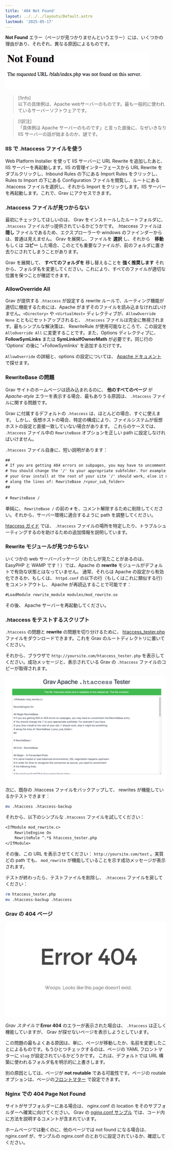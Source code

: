 ```yaml
---
title: '404 Not Found'
layout: ../../../layouts/Default.astro
lastmod: '2025-05-17'
---
```

**Not Found** エラー（ページが見つかりませんというエラー）には、いくつかの理由があり、それぞれ、異なる原因によるものです。

![404 Not Found](404-not-found.png)

> [!Info]  
> 以下の具体例は、Apache webサーバーのものです。最も一般的に使われているサーバーソフトウェアです。

> [!訳注]  
> 「具体例は Apache サーバーのものです」と言った直後に、なぜいきなり IIS サーバーの話が始まるのか、謎です。

<h3 id="iis-use-of-htaccess-file">IIS で .htaccess ファイルを使う</h3>

Web Platform Installer を使って IIS サーバーに URL Rewrite を追加したあと、IIS サーバーを再起動します。IIS の管理インターフェースから URL Rewrite をダブルクリックし、Inbound Rules の下にある Import Rules をクリックし、Rules to Import の下にある Configuration ファイルを閲覧し、ルートにある .htaccess ファイルを選択し、それから Import をクリックします。IIS サーバーを再起動します。これで、Grav にアクセスできます。

<h3 id="missing-htaccess-file">.htaccess ファイルが見つからない</h3>

最初にチェックしてほしいのは、 Grav をインストールしたルートフォルダに、 `.htaccess` ファイルがっ提供されているかどうかです。 .htaccess ファイルは **隠し** ファイルであるため、エクスプローラーや windows のファインダーからは、普通は見えません。 Grav を展開し、ファイルを **選択** し、それから　**移動** もしくは **コピー** した場合、このとても重要なファイルが、前のフォルダに置き去りにされてしまうことがあります。

Grav を展開して、 **すべてのフォルダを** 移し替えることを **強く推奨します** それから、フォルダ名を変更してください。これにより、すべてのファイルが適切な位置を保つことが確認できます。

### AllowOverride All

Grav が提供する `.htaccess` が設定する rewrite ルールで、ルーティング機能が適切に機能するためには、Apache がまずそのファイルを読み込まなければいけません。`<Directory>` や `<VirtualHost>` ディレクティブが、`AllowOverride None` とともにセットアップされると、 `.htaccess` ファイルは完全に無視されます。最もシンプルな解決策は、 RewriteRule が使用可能なところで、この設定を `AlloOverride All` に変更することです。また、Options ディレクティブに、**FollowSymLinks** または **SymLinksIfOwnerMath** が必要です。同じ行の 'Options' の後に '+FollowSymlinks' を追加するだけです。

`AllowOverride` の詳細と、options の設定については、 [Apache ドキュメント](http://httpd.apache.org/docs/2.4/mod/core.html#allowoverride) で探せます。

<h3 id="rewritebase-issue">RewriteBase の問題</h3>

Grav サイトのホームページは読み込まれるのに、 **他のすべてのページ** が _Apache-style_  エラーを表示する場合、最もありうる原因は、 `.htaccess` ファイルに関する問題です。

Grav に付属するデフォルトの `.htaccess` は、ほとんどの場合、すぐに使えます。
しかし、仮想ホストの場合、特定の構成により、ファイルシステムが仮想ホストの設定と直接一致していない場合があります。
これらのケースでは、 `.htaccess` ファイル中の `RewriteBase` オプションを正しい path に設定しなければいけません。

`.htaccess` ファイル自身に、短い説明があります：

```txt
##
# If you are getting 404 errors on subpages, you may have to uncomment the RewriteBase entry
# You should change the '/' to your appropriate subfolder. For example if you have
# your Grav install at the root of your site '/' should work, else it might be something
# along the lines of: RewriteBase /<your_sub_folder>
##

# RewriteBase /
```

単純に、 `RewriteBase /` の前の `#` を、コメント解除するために削除してください。それから、サーバー環境に適合するように path を調整してください。

[htaccess ガイド](../07.htaccess/) では、 `.htaccess` ファイルの場所を特定したり、トラブルシューティングするのを助けるための追加情報を説明しています。

<h3 id="">Rewrite モジュールが見つからない</h3>

いくつかの web サーバーパッケージ（わたしが見たことがあるのは、 EasyPHP と WAMP です！）では、Apache の **rewrite** モジュールがデフォルトで有効な状態とはなっていません。
通常、それらは Apache の設定から有効化できるか、もしくは、 `httpd.conf` の以下の行（もしくはこれに類似する行）をコメントアウトし、 Apache が再読込することで可能です：

```txt
#LoadModule rewrite_module modules/mod_rewrite.so
```

その後、 Apache サーバーを再起動してください。

<h3 id="htaccess-test-script">.htaccess をテストするスクリプト</h3>

`.htaccess` の問題と **rewrite** の問題を切り分けるために、 [htaccess_tester.php](https://gist.githubusercontent.com/rhukster/a727fb70d9341536d49980d1239bd97e/raw/a3078da16b894ba86f9d000bcfc4850e098199fc/htaccess_tester.php) ファイルをダウンロードできます。これを Grav のルートディレクトリに置いてください。

それから、ブラウザで `http://yoursite.com/htaccess_tester.php` を表示してください。成功メッセージと、表示されている Grav の `.htaccess` ファイルのコピーが取得されます。

![](htaccess_tester.png)

次に、既存の .htaccess ファイルをバックアップして、 rewrites が機能しているかテストできます：

```bash
mv .htaccess .htaccess-backup
```

それから、以下のシンプルな `.htaccess` ファイルを試してください：

```txt
<IfModule mod_rewrite.c>
    RewriteEngine On
    RewriteRule ^.*$ htaccess_tester.php
</IfModule>
```

その後、この URL を表示させてください： `http://yoursite.com/test` 。実質どの path でも、 `mod_rewrite` が機能していることを示す成功メッセージが表示されます。

テストが終わったら、テストファイルを削除し、 `.htaccess` ファイルを戻してください：

```bash
rm htaccess_tester.php
mv .htaccess-backup .htaccess
```

<h3 id="grav-error-404-page">Grav の 404 ページ</h3>

![404 Not Found](error-404.png)

_Grav スタイルで_ **Error 404** のエラーが表示された場合は、 `.htaccess` は正しく機能していますが、 Grav が探せないページを表示しようとしています。

この問題の最もよくある原因は、単に、ページが移動したか、名前を変更したことによるものです。もうひとつチェックするのは、ページの YAML フロントマターに `slug` が設定されているかどうかです。
これは、デフォルトでは URL 構築に使われるフォルダ名を明示的に上書きします。

別の原因としては、ページが **not routable** である可能性です。ページの routale オプションは、ページの[フロントマター](../../02.content/01.headers/) で設定できます。

<h3 id="404-page-not-found-on-nginx">Nginx での 404 Page Not Found</h3>

サイトがサブフォルダーにある場合は、 nginx.conf の location をそのサブフォルダーへ確実に向けてください。 Grav の [nginx.conf サンプル](https://github.com/getgrav/grav/blob/master/webserver-configs/nginx.conf) では、コード内に方法を説明するコメントが含まれています。

ホームページでは動くのに、他のページでは not found になる場合は、 nginx.conf が、サンプルの nginx.conf のとおりに設定されているか、確認してください。

